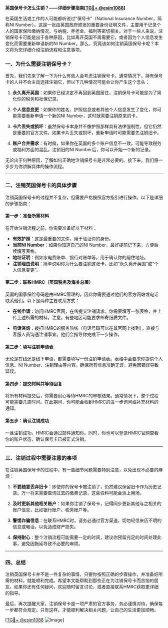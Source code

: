 **英国保号卡怎么注销？——详细步骤指南[[TG💪+ @esim1088](https://t.me/s/esim1088)]**

在英国生活或工作的人可能都听说过“保号卡”（National Insurance Number，简称NI Number）。这是一张由英国政府颁发的重要身份证明文件，主要用于记录个人的国家保险缴纳情况，与纳税、养老金、福利等密切相关。对于一些人来说，注销保号卡可能是出于各种原因，比如离开英国不再需要它，或者因为个人信息发生变化而需要重新申请新的NI Number。那么，究竟该如何注销英国保号卡呢？本文将为您详细介绍注销流程和注意事项。

### 一、为什么需要注销保号卡？

首先，我们先来了解一下为什么有些人会考虑注销保号卡。通常情况下，持有保号卡的人并不会主动选择注销它，但以下几种情况可能会让你产生这个念头：

1. **永久离开英国**：如果你已经决定不再回到英国居住，注销保号卡可能是为了简化你的税务和社保记录。
   
2. **个人信息变更**：如果你的姓名、护照信息或者其他个人信息发生了变化，你可能需要重新申请一个新的NI Number，这时就需要注销原来的卡。

3. **卡片丢失或损坏**：虽然保号卡本身并不像护照那样具有法律强制性，但它仍然是重要的官方文件。如果卡片丢失或损坏，重新申请时可能需要先注销旧卡。

4. **账户合并需求**：有时候，如果你在英国的多个账户信息不一致，可能导致税务或福利方面的混乱。注销旧的NI Number后，你可以开始一个新的记录。

无论出于何种原因，了解如何正确地注销保号卡是非常必要的。接下来，我们将一步步为你讲解具体的操作流程。

---

### 二、注销英国保号卡的具体步骤

注销英国保号卡的过程并不复杂，但需要严格按照官方指引进行操作。以下是详细的步骤指南：

#### 第一步：准备所需材料

在开始注销流程之前，你需要准备好以下材料：

- **有效护照**：这是最重要的文件，用于验证你的身份。
- **当前NI Number**：如果你知道自己的NI Number，最好提前记下来，方便后续填写表格。
- **地址证明**：例如水电费账单、银行对账单等，用于确认你的居住地址。
- **注销理由说明**：简单说明你为什么要注销这张卡，比如“永久离开英国”或“个人信息变更”。

#### 第二步：联系HMRC（英国税务及海关总署）

英国的国家保险号码是由HMRC管理的，因此你需要通过他们的官方网站或电话联系他们。以下是两种主要联系方式：

- **在线申请**：访问HMRC官网，在线提交注销请求。你需要填写一张表格，并上传上述所需的材料。注意，有些地区可能要求邮寄纸质文件。
  
- **电话咨询**：拨打HMRC的服务热线（电话号码可以在其官网上找到），直接与客服人员沟通注销事宜。他们会指导你完成下一步操作。

#### 第三步：填写注销申请表

无论是在线还是线下申请，都需要填写一份注销申请表。表格中会要求你提供个人信息、NI Number、注销理由等内容。确保所有信息准确无误，避免因错误导致延误。

#### 第四步：提交材料并等待回复

将所有材料提交后，你需要耐心等待HMRC的审核结果。通常情况下，整个过程可能需要几周时间。在此期间，你可能会收到HMRC的进一步询问或补充材料的通知。

#### 第五步：确认注销成功

一旦注销成功，HMRC会通过邮件通知你。同时，你也可以登录HMRC官网查看你的账户状态，确认保号卡已被正式注销。

---

### 三、注销过程中需要注意的事项

在注销英国保号卡的过程中，有一些细节问题需要特别注意，以免出现不必要的麻烦：

1. **不要随意丢弃旧卡**：即使你的保号卡被注销了，仍然建议保留旧卡作为历史记录。万一将来需要查询过去的缴费记录，这些资料可能会派上用场。

2. **及时更新其他相关账户**：如果你注销了保号卡，记得同步更新其他与之相关的账户信息，比如银行账户、税务账户等。

3. **警惕诈骗信息**：在联系HMRC时，请务必通过官方渠道，切勿轻信来历不明的信息或电话，以免造成财产损失。

4. **保持耐心**：整个注销流程可能需要一定的时间，建议你预留充足的时间处理此事，避免因拖延导致不必要的麻烦。

---

### 四、总结

注销英国保号卡并不是一件复杂的事情，只要你按照正确的步骤操作，并准备好所需的材料，就能顺利完成。希望本文能帮助到那些正在为注销保号卡而苦恼的朋友。如果你还有任何疑问，欢迎随时留言讨论，或者直接联系HMRC获取更详细的指导。

最后，再次提醒大家，注销保号卡是一项严肃的官方事务，务必谨慎对待，确保每一步都符合规定。只有这样，才能顺利解决相关问题，让自己的生活更加顺畅。

[[TG💪+ @esim1088](https://t.me/s/esim1088) ![Image](https://i.postimg.cc/4NQfJmqS/Snipaste-2025-05-13-00-14-12.png)]